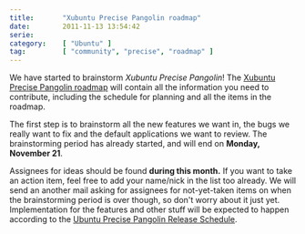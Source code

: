 ```yaml
---
title:       "Xubuntu Precise Pangolin roadmap"
date:        2011-11-13 13:54:42
serie:       
category:    [ "Ubuntu" ]
tag:         [ "community", "precise", "roadmap" ]
---
```


We have started to brainstorm *Xubuntu Precise Pangolin*! The [Xubuntu Precise Pangolin roadmap](https://wiki.ubuntu.com/Xubuntu/Roadmap/) will contain all the information you need to contribute, including the schedule for planning and all the items in the roadmap.

The first step is to brainstorm all the new features we want in, the bugs we really want to fix and the default applications we want to review. The brainstorming period has already started, and will end on **Monday, November 21**.

Assignees for ideas should be found **during this month.** If you want to take an action item, feel free to add your name/nick in the list too already. We will send an another mail asking for assignees for not-yet-taken items on when the brainstorming period is over though, so don't worry about it just yet. Implementation for the features and other stuff will be expected to happen according to the [Ubuntu Precise Pangolin Release Schedule](https://wiki.ubuntu.com/PrecisePangolin/ReleaseSchedule).
